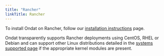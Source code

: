 ```yaml
---
title: "Rancher"
linkTitle: Rancher
---
```


To install Ondat on Rancher, follow our [installation instructions](/docs/install/rancher) page.

Ondat transparently supports Rancher deployments using CentOS, RHEL or
Debian and can support other Linux distributions detailed in the [systems supported page](/docs/prerequisites/systemconfiguration) if the
appropriate kernel modules are present.
